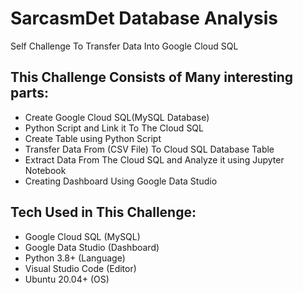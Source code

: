 # SarcasmDet Database Analysis
Self Challenge To Transfer Data Into Google Cloud SQL
## This Challenge Consists of Many interesting parts:
- Create Google Cloud SQL(MySQL Database)
- Python Script and Link it To The Cloud SQL
- Create Table using Python Script
- Transfer Data From (CSV File) To Cloud SQL Database Table
- Extract Data From The Cloud SQL and Analyze it using Jupyter Notebook
- Creating Dashboard Using Google Data Studio
## Tech Used in This Challenge:
- Google Cloud SQL (MySQL)
- Google Data Studio (Dashboard)
- Python 3.8+ (Language)
- Visual Studio Code (Editor)
- Ubuntu 20.04+ (OS)
